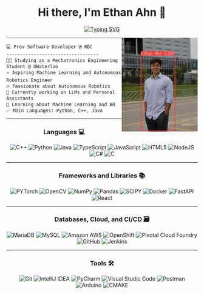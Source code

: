 <h1 align="center">
Hi there, I'm Ethan Ahn 👋
</h1>

<div align="center">
<a href="https://git.io/typing-svg"><img src="https://readme-typing-svg.demolab.com?font=Source+Code+Pro&weight=700&pause=1000&color=5C5DE1&center=true&vCenter=true&width=435&lines=Mechatronics+Engineering+Student;ML+%7C+AR+%7C+BCI+Enthusiast;Full+Stack+Developer;Lifelong+Learner" alt="Typing SVG" /></a>
</div>

<p>
<img align="right" src="test_annotated.jpg" alt="Ethan Ahn ML object detection with yolov8" width=200>
</p>

<hr>

```
💻 Prev Software Developer @ RBC
----------------------------------
👨‍💻 Studying as a Mechatronics Engineering Student @ UWaterloo
⭐ Aspiring Machine Learning and Autonomous Robotics Engineer
🔥 Passionate about Autonomous Robotics
🔭 Currently working on LLMs and Personal Assistants
🌱 Learning about Machine Learning and AR
✅ Main Languages: Python, C++, Java
```

<hr>

<h3 align="center">
Languages 💻 
</h3>

<div align="center">

![C++](https://img.shields.io/badge/c++-%2300599C.svg?style=for-the-badge&logo=c%2B%2B&logoColor=white)
![Python](https://img.shields.io/badge/python-%2314354C.svg?style=for-the-badge&logo=python&logoColor=white)
![Java](https://img.shields.io/badge/java-%23007396.svg?style=for-the-badge&logo=java&logoColor=white)
![TypeScript](https://img.shields.io/badge/typescript-%23007ACC.svg?style=for-the-badge&logo=typescript&logoColor=white)
![JavaScript](https://img.shields.io/badge/javascript-%23323330.svg?style=for-the-badge&logo=javascript&logoColor=%23F7DF1E)
![HTML5](https://img.shields.io/badge/html5-%23E34F26.svg?style=for-the-badge&logo=html5&logoColor=white)
![NodeJS](https://img.shields.io/badge/node.js-%2343853D.svg?style=for-the-badge&logo=node.js&logoColor=white)
![C#](https://img.shields.io/badge/c%23-%23239120.svg?style=for-the-badge&logo=c-sharp&logoColor=white)
![C](https://img.shields.io/badge/c-%2300599C.svg?style=for-the-badge&logo=c&logoColor=white)

</div>

<hr>

<h3 align="center">
Frameworks and Libraries 📚
</h3>

<div align="center">

![PYTorch](https://img.shields.io/badge/PyTorch-%23EE4C2C.svg?style=for-the-badge&logo=PyTorch&logoColor=white)
![OpenCV](https://img.shields.io/badge/OpenCV-%23white.svg?style=for-the-badge&logo=OpenCV&logoColor=white)
![NumPy](https://img.shields.io/badge/NumPy-%23013243.svg?style=for-the-badge&logo=NumPy&logoColor=white)
![Pandas](https://img.shields.io/badge/Pandas-%23150458.svg?style=for-the-badge&logo=Pandas&logoColor=white)
![SCIPY](https://img.shields.io/badge/SciPy-%230C55A5.svg?style=for-the-badge&logo=SciPy&logoColor=white)
![Docker](https://img.shields.io/badge/Docker-%230db7ed.svg?style=for-the-badge&logo=Docker&logoColor=white)
![FastAPI](https://img.shields.io/badge/FastAPI-%2300C7B7.svg?style=for-the-badge&logo=FastAPI&logoColor=white)
![React](https://img.shields.io/badge/React-%2320232a.svg?style=for-the-badge&logo=React&logoColor=%2361DAFB)

</div>

<hr>

<h3 align="center">
Databases, Cloud, and CI/CD 🗃️
</h3>

<div align="center">

![MariaDB](https://img.shields.io/badge/MariaDB-%23003535.svg?style=for-the-badge&logo=MariaDB&logoColor=white)
![MySQL](https://img.shields.io/badge/MySQL-%2300f.svg?style=for-the-badge&logo=MySQL&logoColor=white)
![Amazon AWS](https://img.shields.io/badge/Amazon%20AWS-%23232F3E.svg?style=for-the-badge&logo=amazon-aws&logoColor=white)
![OpenShift](https://img.shields.io/badge/OpenShift-%23EE4C2C.svg?style=for-the-badge&logo=OpenShift&logoColor=white)
![Pivotal Cloud Foundry](https://img.shields.io/badge/Pivotal%20Cloud%20Foundry-%234285F4.svg?style=for-the-badge&logo=Pivotal-Cloud-Foundry&logoColor=white)
![GitHub](https://img.shields.io/badge/GitHub-%23121011.svg?style=for-the-badge&logo=GitHub&logoColor=white)
![Jenkins](https://img.shields.io/badge/Jenkins-%23D24939.svg?style=for-the-badge&logo=Jenkins&logoColor=white)

</div>

<hr>

<h3 align="center">
Tools 🛠️
</h3>

<div align="center">

![Git](https://img.shields.io/badge/Git-%23F05033.svg?style=for-the-badge&logo=Git&logoColor=white)
![IntelliJ IDEA](https://img.shields.io/badge/IntelliJ%20IDEA-%23000000.svg?style=for-the-badge&logo=IntelliJ-IDEA&logoColor=white)
![PyCharm](https://img.shields.io/badge/PyCharm-%23000000.svg?style=for-the-badge&logo=PyCharm&logoColor=white)
![Visual Studio Code](https://img.shields.io/badge/Visual%20Studio%20Code-%23007ACC.svg?style=for-the-badge&logo=Visual-Studio-Code&logoColor=white)
![Postman](https://img.shields.io/badge/Postman-%23FF6C37.svg?style=for-the-badge&logo=Postman&logoColor=white)
![Arduino](https://img.shields.io/badge/Arduino-%2300979D.svg?style=for-the-badge&logo=Arduino&logoColor=white)
![CMAKE](https://img.shields.io/badge/CMAKE-%230081CC.svg?style=for-the-badge&logo=CMAKE&logoColor=white)
